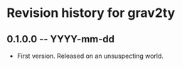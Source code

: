 # Revision history for grav2ty

## 0.1.0.0 -- YYYY-mm-dd

* First version. Released on an unsuspecting world.
